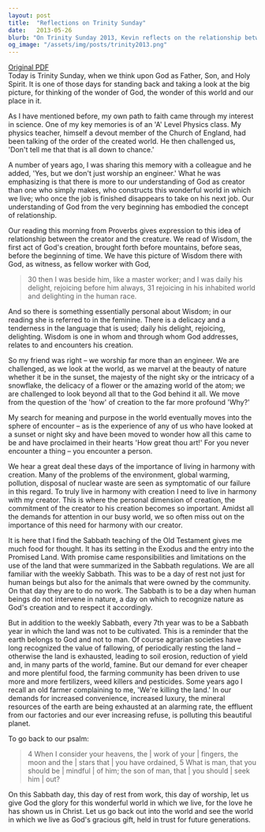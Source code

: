 ```yaml
---
layout: post
title:  "Reflections on Trinity Sunday"
date:   2013-05-26
blurb: "On Trinity Sunday 2013, Kevin reflects on the relationship between God as Father, Son, and Holy Spirit, and the world. He discusses the personal nature of God's wisdom and the importance of living in harmony with creation. The sermon emphasizes the need to respect nature as God's creation and to consider our environmental responsibilities."
og_image: "/assets/img/posts/trinity2013.png"
---
```

[Original PDF](/assets/pdf/trinity2013.pdf)    
Today is Trinity Sunday, when we think upon God as Father, Son, and Holy Spirit. It is one of those days for standing back and taking a look at the big picture, for thinking of the wonder of God, the wonder of this world and our place in it.

As I have mentioned before, my own path to faith came through my interest in science. One of my key memories is of an 'A' Level Physics class. My physics teacher, himself a devout member of the Church of England, had been talking of the order of the created world. He then challenged us, 'Don't tell me that that is all down to chance.'

A number of years ago, I was sharing this memory with a colleague and he added, 'Yes, but we don't just worship an engineer.' What he was emphasizing is that there is more to our understanding of God as creator than one who simply makes, who constructs this wonderful world in which we live; who once the job is finished disappears to take on his next job. Our understanding of God from the very beginning has embodied the concept of relationship.

Our reading this morning from Proverbs gives expression to this idea of relationship between the creator and the creature. We read of Wisdom, the first act of God's creation, brought forth before mountains, before seas, before the beginning of time. We have this picture of Wisdom there with God, as witness, as fellow worker with God,

> 30 then I was beside him, like a master worker;
> and I was daily his delight,
> rejoicing before him always,
> 31 rejoicing in his inhabited world
> and delighting in the human race.

And so there is something essentially personal about Wisdom; in our reading she is referred to in the feminine. There is a delicacy and a tenderness in the language that is used; daily his delight, rejoicing, delighting. Wisdom is one in whom and through whom God addresses, relates to and encounters his creation.

So my friend was right – we worship far more than an engineer. We are challenged, as we look at the world, as we marvel at the beauty of nature whether it be in the sunset, the majesty of the night sky or the intricacy of a snowflake, the delicacy of a flower or the amazing world of the atom; we are challenged to look beyond all that to the God behind it all. We move from the question of the 'how' of creation to the far more profound 'Why?'

My search for meaning and purpose in the world eventually moves into the sphere of encounter – as is the experience of any of us who have looked at a sunset or night sky and have been moved to wonder how all this came to be and have proclaimed in their hearts 'How great thou art!' For you never encounter a thing – you encounter a person.

We hear a great deal these days of the importance of living in harmony with creation. Many of the problems of the environment, global warming, pollution, disposal of nuclear waste are seen as symptomatic of our failure in this regard. To truly live in harmony with creation I need to live in harmony with my creator. This is where the personal dimension of creation, the commitment of the creator to his creation becomes so important. Amidst all the demands for attention in our busy world, we so often miss out on the importance of this need for harmony with our creator.

It is here that I find the Sabbath teaching of the Old Testament gives me much food for thought. It has its setting in the Exodus and the entry into the Promised Land. With promise came responsibilities and limitations on the use of the land that were summarized in the Sabbath regulations. We are all familiar with the weekly Sabbath. This was to be a day of rest not just for human beings but also for the animals that were owned by the community. On that day they are to do no work. The Sabbath is to be a day when human beings do not intervene in nature, a day on which to recognize nature as God's creation and to respect it accordingly.

But in addition to the weekly Sabbath, every 7th year was to be a Sabbath year in which the land was not to be cultivated. This is a reminder that the earth belongs to God and not to man. Of course agrarian societies have long recognized the value of fallowing, of periodically resting the land – otherwise the land is exhausted, leading to soil erosion, reduction of yield and, in many parts of the world, famine. But our demand for ever cheaper and more plentiful food, the farming community has been driven to use more and more fertilizers, weed killers and pesticides. Some years ago I recall an old farmer complaining to me, 'We're killing the land.' In our demands for increased convenience, increased luxury, the mineral resources of the earth are being exhausted at an alarming rate, the effluent from our factories and our ever increasing refuse, is polluting this beautiful planet.

To go back to our psalm:

> 4 When I consider your heavens, the | work of your | fingers,
> the moon and the | stars that | you have ordained,
> 5 What is man, that you should be | mindful | of him;
> the son of man, that | you should | seek him | out?

On this Sabbath day, this day of rest from work, this day of worship, let us give God the glory for this wonderful world in which we live, for the love he has shown us in Christ. Let us go back out into the world and see the world in which we live as God's gracious gift, held in trust for future generations.

